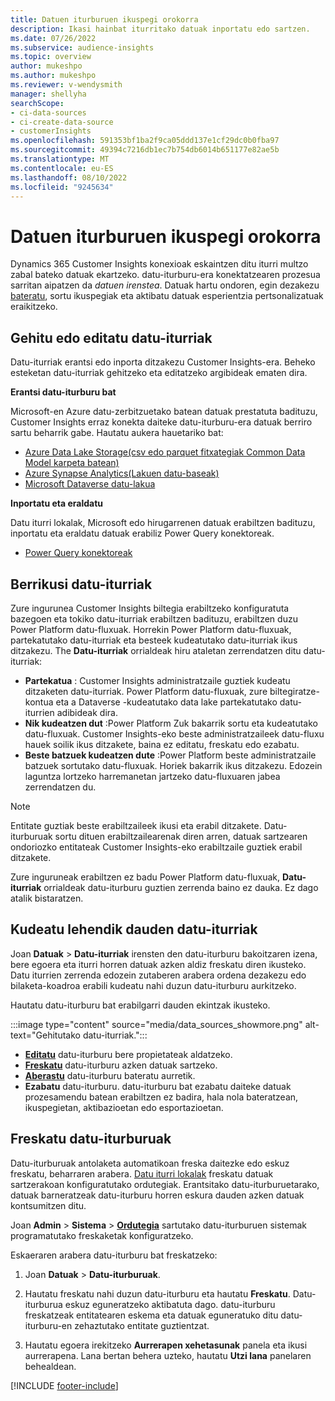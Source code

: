 ```yaml
---
title: Datuen iturburuen ikuspegi orokorra
description: Ikasi hainbat iturritako datuak inportatu edo sartzen.
ms.date: 07/26/2022
ms.subservice: audience-insights
ms.topic: overview
author: mukeshpo
ms.author: mukeshpo
ms.reviewer: v-wendysmith
manager: shellyha
searchScope:
- ci-data-sources
- ci-create-data-source
- customerInsights
ms.openlocfilehash: 591353bf1ba2f9ca05ddd137e1cf29dc0b0fba97
ms.sourcegitcommit: 49394c7216db1ec7b754db6014b651177e82ae5b
ms.translationtype: MT
ms.contentlocale: eu-ES
ms.lasthandoff: 08/10/2022
ms.locfileid: "9245634"
---
```

# <a name="data-sources-overview"></a>Datuen iturburuen ikuspegi orokorra

Dynamics 365 Customer Insights konexioak eskaintzen ditu iturri multzo zabal bateko datuak ekartzeko. datu-iturburu-era konektatzearen prozesua sarritan aipatzen da *datuen irenstea*. Datuak hartu ondoren, egin dezakezu [bateratu](data-unification.md), sortu ikuspegiak eta aktibatu datuak esperientzia pertsonalizatuak eraikitzeko.

## <a name="add-or-edit-data-sources"></a>Gehitu edo editatu datu-iturriak

Datu-iturriak erantsi edo inporta ditzakezu Customer Insights-era. Beheko esteketan datu-iturriak gehitzeko eta editatzeko argibideak ematen dira.

**Erantsi datu-iturburu bat**

Microsoft-en Azure datu-zerbitzuetako batean datuak prestatuta badituzu, Customer Insights erraz konekta daiteke datu-iturburu-era datuak berriro sartu beharrik gabe. Hautatu aukera hauetariko bat:
- [Azure Data Lake Storage(csv edo parquet fitxategiak Common Data Model karpeta batean)](connect-common-data-model.md)
- [Azure Synapse Analytics(Lakuen datu-baseak)](connect-synapse.md)
- [Microsoft Dataverse datu-lakua](connect-dataverse-managed-lake.md)

**Inportatu eta eraldatu**

Datu iturri lokalak, Microsoft edo hirugarrenen datuak erabiltzen badituzu, inportatu eta eraldatu datuak erabiliz Power Query konektoreak.
- [Power Query konektoreak](connect-power-query.md)

## <a name="review-data-sources"></a>Berrikusi datu-iturriak

Zure ingurunea Customer Insights biltegia erabiltzeko konfiguratuta bazegoen eta tokiko datu-iturriak erabiltzen badituzu, erabiltzen duzu Power Platform datu-fluxuak. Horrekin Power Platform datu-fluxuak, partekatutako datu-iturriak eta besteek kudeatutako datu-iturriak ikus ditzakezu. The **Datu-iturriak** orrialdeak hiru ataletan zerrendatzen ditu datu-iturriak:
- **Partekatua** : Customer Insights administratzaile guztiek kudeatu ditzaketen datu-iturriak. Power Platform datu-fluxuak, zure biltegiratze-kontua eta a Dataverse -kudeatutako data lake partekatutako datu-iturrien adibideak dira.
- **Nik kudeatzen dut** :Power Platform Zuk bakarrik sortu eta kudeatutako datu-fluxuak. Customer Insights-eko beste administratzaileek datu-fluxu hauek soilik ikus ditzakete, baina ez editatu, freskatu edo ezabatu.
- **Beste batzuek kudeatzen dute** :Power Platform beste administratzaile batzuek sortutako datu-fluxuak. Horiek bakarrik ikus ditzakezu. Edozein laguntza lortzeko harremanetan jartzeko datu-fluxuaren jabea zerrendatzen du.
> [!NOTE]
> Entitate guztiak beste erabiltzaileek ikusi eta erabil ditzakete. Datu-iturburuak sortu dituen erabiltzailearenak diren arren, datuak sartzearen ondoriozko entitateak Customer Insights-eko erabiltzaile guztiek erabil ditzakete.

Zure inguruneak erabiltzen ez badu Power Platform datu-fluxuak, **Datu-iturriak** orrialdeak datu-iturburu guztien zerrenda baino ez dauka. Ez dago atalik bistaratzen.

## <a name="manage-existing-data-sources"></a>Kudeatu lehendik dauden datu-iturriak

Joan **Datuak** > **Datu-iturriak** irensten den datu-iturburu bakoitzaren izena, bere egoera eta iturri horren datuak azken aldiz freskatu diren ikusteko. Datu iturrien zerrenda edozein zutaberen arabera ordena dezakezu edo bilaketa-koadroa erabili kudeatu nahi duzun datu-iturburu aurkitzeko.

Hautatu datu-iturburu bat erabilgarri dauden ekintzak ikusteko.

:::image type="content" source="media/data_sources_showmore.png" alt-text="Gehitutako datu-iturriak.":::

- [**Editatu**](#add-or-edit-data-sources) datu-iturburu bere propietateak aldatzeko.
- [**Freskatu**](#refresh-data-sources) datu-iturburu azken datuak sartzeko.
- [**Aberastu**](data-sources-enrichment.md) datu-iturburu bateratu aurretik.
- **Ezabatu** datu-iturburu. datu-iturburu bat ezabatu daiteke datuak prozesamendu batean erabiltzen ez badira, hala nola bateratzean, ikuspegietan, aktibazioetan edo esportazioetan.

## <a name="refresh-data-sources"></a>Freskatu datu-iturburuak

Datu-iturburuak antolaketa automatikoan freska daitezke edo eskuz freskatu, beharraren arabera. [Datu iturri lokalak](connect-power-query.md#add-data-from-on-premises-data-sources) freskatu datuak sartzerakoan konfiguratutako ordutegiak. Erantsitako datu-iturburuetarako, datuak barneratzeak datu-iturburu horren eskura dauden azken datuak kontsumitzen ditu.

Joan **Admin** > **Sistema** > [**Ordutegia**](schedule-refresh.md) sartutako datu-iturburuen sistemak programatutako freskaketak konfiguratzeko.

Eskaeraren arabera datu-iturburu bat freskatzeko:

1. Joan **Datuak** > **Datu-iturburuak**.

1. Hautatu freskatu nahi duzun datu-iturburu eta hautatu **Freskatu**. Datu-iturburua eskuz eguneratzeko aktibatuta dago. datu-iturburu freskatzeak entitatearen eskema eta datuak eguneratuko ditu datu-iturburu-en zehaztutako entitate guztientzat.

1. Hautatu egoera irekitzeko **Aurrerapen xehetasunak** panela eta ikusi aurrerapena. Lana bertan behera uzteko, hautatu **Utzi lana** panelaren behealdean.

[!INCLUDE [footer-include](includes/footer-banner.md)]
